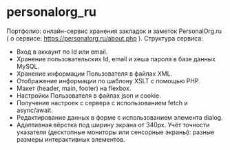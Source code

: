 # personalorg_ru
Портфолио: онлайн-сервис хранения закладок и заметок PersonalOrg.ru ( о сервисе: https://personalorg.ru/about.php ).
Структура сервиса:
* Вход в аккаунт по Id или email.
* Хранение пользовательских Id, email и хеша пароля в базе данных MySQL.
* Хранение информации Пользователя в файлах XML.
* Отображение информации по шаблону XSLT с помощью PHP.
* Макет (header, main, footer) на flexbox.
* Настройки Пользователя в файлах json и cookie.
* Получение настроек с сервера с использованием fetch и async/await.
* Редактирование данных в форме с использованием элемента dialog.
* Адаптивная вёрстка под ширину экрана от 340px. Учёт точности указателя (десктопные мониторы или сенсорные экраны): разные размеры интерактивных элементов.
